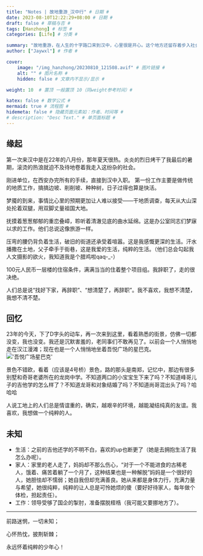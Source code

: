 ```yaml
---
title: "Notes | 故地重游_汉中行" # 日期 #
date: 2023-08-10T12:22:29+08:00 # 日期 #
draft: false # 草稿与否 #
tags: [Hanzhong] # 标签 #
categories: [Life] # 分类 #

summary: "故地重游，在人生的十字路口来到汉中，心里很是开心。这个地方还留存着步入社会的第一个脚印，今天走过了了旧人旧事老地方，交织着的回忆与现况，潸然泪下，以记此文" # 文章简介 #
author: ["Jaywxl"] # 作者 #

cover:
    image: "/img_hanzhong/20230810_121508.avif" # 图片链接 #
    alt: "" # 图片名称 #
    hidden: false # 文章内不显示/显示 #

weight: 10  # 置顶 一般置顶 10（同weight参考时间）#

katex: false # 数学公式 #
mermaid: true # 流程图 #
hidemeta: false # 隐藏页面元素如：作者、时间等 #
# description: "Desc Text." # 单页面标题 #
---
```


## 缘起

第一次来汉中是在22年的八月份，那年夏天很热。炎炎的烈日烤干了我最后的暑期，滚烫的热浪就迫不及待地卷着我走入这纷杂的社会。  

刚进单位，在西安办完所有的手续，直接到汉中入职。 第一份工作主要是做传统的地质工作，搞搞边坡、削削坡、种种树，日子过得也算是快活。  

梦魇的到来，事情比心里的预期更加让人难以接受——干地质调查，每天从大山深处抡着双腿，用双脚丈量祖国大地。  

抚摸着葱葱郁郁的重峦叠嶂，聆听着清澈见底的曲水延绵。这是办公室同志们梦寐以求的工作。他们总说这像旅游一样。  

压弯的腰仍背负着生活，破旧的街道还承受着喧嚣。这是我感慨更深的生活。汗水播撒在土地，父子牵手于街巷，这是我爱的生活，纯粹的生活。（他们总会勾起我人文摄影的欲火，我知道我是个腊鸡啦qaq-_-）  

100元人民币一层楼的住宿条件，满满当当的住着整个项目组。我辞职了，走的很决绝。  

人们总是说“找好下家，再辞职”、“想清楚了，再辞职”。我不喜欢，我想不清楚，我想不清不楚。

## 回忆

23年的今天，下了D字头的动车，再一次来到这里，看着熟悉的街景，仿佛一切都没变，我也没变。我还是沉默害羞的，老同事们不敢再见了。以前会一个人悄悄地走在汉江漫滩；现在也是一个人悄悄地坐着吾悦广场的星巴克。
!['吾悦广场星巴克'](/img_hanzhong/20230810_115302-01.avif)

景色不错欧，看着（应该是4号桥）景色，路的那头是南郑，记忆中，那边有很多别墅和奇哥老婆所在的龙岗中学。不知道两口的小宝宝生下来了吗？不知道峰哥儿子的吉他学的怎么样了？不知道龙哥和对象结婚了吗？不知道尚哥混出头了吗？哈哈哈

人说工地上的人们总是情谊重的，确实，越艰辛的环境，越能凝结纯真的友谊。我喜欢，我想做一个纯粹的人。

## 未知

- 生活：之前的吉他还学的不明不白，喜欢的up也断更了（她是去拥抱生活了我怎么办呢）。
- 家人：家里的老人走了，妈妈却不那么伤心，“对于一个不能进食的古稀老人，饿着、痛苦着躺了一个月了，这种结果也是一种解脱”妈妈是一个很好的人，她胆怯却不懦弱；她自我但却充满善良。她从来都是身体力行，充满力量与希望，她很纯粹，纯粹的让人总是可怜她烦的傻（要好好待家人，每年做个体检，担起责任）。
- 工作：领导受够了国企的掣肘，准备摆脱桎梏（我可能又要挪地方了）。

---

前路迷惘，一切未知；

心怀热忱，披荆斩棘；

永远怀着纯粹的少年心！